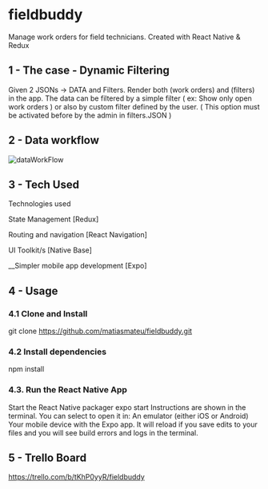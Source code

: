 # fieldbuddy
Manage work orders for field technicians. Created with React Native &amp; Redux
  
## 1 - The case - Dynamic Filtering

Given 2 JSONs -> DATA and Filters. Render both (work orders) and (filters) in the app. The data can be filtered by a simple filter ( ex: Show only open work orders ) or also by custom filter defined by the user. ( This option must be activated before by the admin in  filters.JSON )


## 2 - Data workflow


<img src="https://raw.githubusercontent.com/matiasmateu/fieldbuddy/master/assets/Approach.png" alt="dataWorkFlow" />


## 3 - Tech Used

Technologies used

State Management
[Redux]

Routing and navigation
[React Navigation]

UI Toolkit/s
[Native Base]

__Simpler mobile app development
[Expo]

## 4 - Usage

### 4.1 Clone and Install
git clone https://github.com/matiasmateu/fieldbuddy.git

### 4.2 Install dependencies
npm install

### 4.3. Run the React Native App
Start the React Native packager
expo start
Instructions are shown in the terminal. You can select to open it in:
An emulator (either iOS or Android)
Your mobile device with the Expo app. It will reload if you save edits to your files and you will see build errors and logs in the terminal.

## 5 - Trello Board

https://trello.com/b/tKhP0yyR/fieldbuddy

